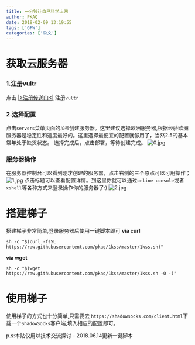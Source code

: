 ```yaml
---
title: 一分钱让自己科学上网
author: PKAQ
date: 2018-02-09 13:19:55
tags: ['GFW']
categories: ['杂文']
---
```


# 获取云服务器
### 1.注册vultr
 点击 [|>注册传送门<|](https://www.vultr.com/?ref=7353037) 注册`vultr`   
 
### 2.选择配置
<!-- more -->
  点击`servers`菜单页面的`加号`创建服务器。这里建议选择欧洲服务器,根据经验欧洲服务器是稳定性和速度最好的。这里选择最便宜的配置就够用了，当然2.5的基本常年处于缺货状态。
  选择完成后，点击部署，等待创建完成。
![0.jpg](.\0.jpg)
### 服务器操作
在服务器控制台可以看到刚才创建的服务器，点击右侧的三个原点可以可用操作；
![1.jpg](.\1.jpg)
点击标题可以查看配置详情。到这里你就可以通过`online console`或者`xshell`等各种方式来登录操作你的服务器了:)
![2.jpg](.\2.jpg)

# 搭建梯子
搭建梯子非常简单,登录服务器后使用一键脚本即可
**via curl**  
```
sh -c "$(curl -fsSL https://raw.githubusercontent.com/pkaq/1kss/master/1kss.sh)"
```
**via wget**  
```
sh -c "$(wget https://raw.githubusercontent.com/pkaq/1kss/master/1kss.sh -O -)"
```

# 使用梯子

使用梯子的方式也十分简单,只需要去 `https://shadowsocks.com/client.html`下载一个`ShadowSocks`客户端,填入相应的配置即可。

p.s:本贴仅用以技术交流探讨 - 2018.06.14更新一键脚本